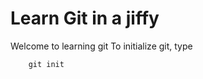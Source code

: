 # Learn Git in a jiffy

Welcome to learning git
To initialize git, type

```git init
    git init
```
